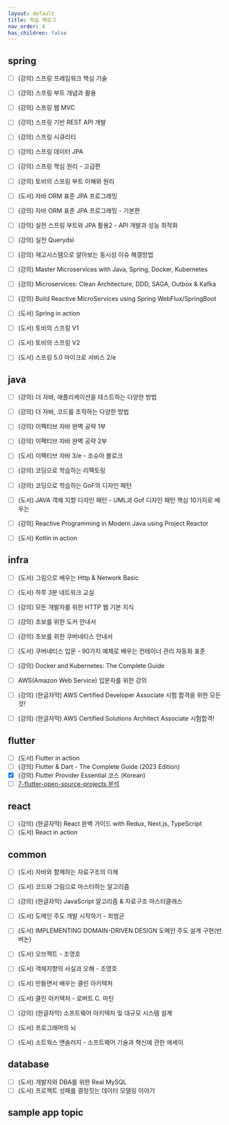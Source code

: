```yaml
---
layout: default
title: 학습 백로그
nav_order: 4
has_children: false
---
```


## spring
- [ ] (강의) 스프링 프레임워크 핵심 기술
- [ ] (강의) 스프링 부트 개념과 활용
- [ ] (강의) 스프링 웹 MVC
- [ ] (강의) 스프링 기반 REST API 개발
- [ ] (강의) 스프링 시큐리티
- [ ] (강의) 스프링 데이터 JPA
  
- [ ] (강의) 스프링 핵심 원리 - 고급편
- [ ] (강의) 토비의 스프링 부트 이해와 원리
- [ ] (도서) 자바 ORM 표준 JPA 프로그래밍
- [ ] (강의) 자바 ORM 표준 JPA 프로그래밍 - 기본편
- [ ] (강의) 실전 스프링 부트와 JPA 활용2 - API 개발과 성능 최적화
- [ ] (강의) 실전 Querydsl
- [ ] (강의) 재고시스템으로 알아보는 동시성 이슈 해결방법

- [ ] (강의) Master Microservices with Java, Spring, Docker, Kubernetes
- [ ] (강의) Microservices: Clean Architecture, DDD, SAGA, Outbox & Kafka
- [ ] (강의) Build Reactive MicroServices using Spring WebFlux/SpringBoot

- [ ] (도서) Spring in action
- [ ] (도서) 토비의 스프링 V1
- [ ] (도서) 토비의 스프링 V2
- [ ] (도서) 스프링 5.0 마이크로 서비스 2/e

## java
- [ ] (강의) 더 자바, 애플리케이션을 테스트하는 다양한 방법
- [ ] (강의) 더 자바, 코드를 조작하는 다양한 방법
  
- [ ] (강의) 이펙티브 자바 완벽 공략 1부
- [ ] (강의) 이펙티브 자바 완벽 공략 2부
- [ ] (도서) 이펙티브 자바 3/e - 조슈아 블로크
  
- [ ] (강의) 코딩으로 학습하는 리팩토링
- [ ] (강의) 코딩으로 학습하는 GoF의 디자인 패턴
- [ ] (도서) JAVA 객체 지향 디자인 패턴 - UML과 Gof 디자인 패턴 핵심 10가지로 배우는
  
- [ ] (강의) Reactive Programming in Modern Java using Project Reactor
- [ ] (도서) Kotlin in action

## infra
- [ ] (도서) 그림으로 배우는 Http & Network Basic
- [ ] (도서) 하루 3분 네트워크 교실
- [ ] (강의) 모든 개발자를 위한 HTTP 웹 기본 지식
  
- [ ] (강의) 초보를 위한 도커 안내서
- [ ] (강의) 초보를 위한 쿠버네티스 안내서
- [ ] (도서) 쿠버네티스 입문 - 90가지 예제로 배우는 컨테이너 관리 자동화 표준
- [ ] (강의) Docker and Kubernetes: The Complete Guide
  
- [ ] AWS(Amazon Web Service) 입문자를 위한 강의
- [ ] (강의) (한글자막) AWS Certified Developer Associate 시험 합격을 위한 모든 것!
- [ ] (강의) (한글자막) AWS Certified Solutions Architect Associate 시험합격!

## flutter
- [ ] (도서) Flutter in action
- [ ] (강의) Flutter & Dart - The Complete Guide (2023 Edition)
- [x] (강의) Flutter Provider Essential 코스 (Korean)
- [ ] [7-flutter-open-source-projects 분석](https://medium.com/geekculture/7-flutter-open-source-projects-to-become-a-better-flutter-developer-b4a10f7e561f)

## react
- [ ] (강의) (한글자막) React 완벽 가이드 with Redux, Next.js, TypeScript
- [ ] (도서) React in action

## common
- [ ] (도서) 자바와 함께하는 자료구조의 이해
- [ ] (도서) 코드와 그림으로 마스터하는 알고리즘
- [ ] (강의) (한글자막) JavaScript 알고리즘 & 자료구조 마스터클래스

- [ ] (도서) 도메인 주도 개발 시작하기 - 최범균
- [ ] (도서) IMPLEMENTING DOMAIN-DRIVEN DESIGN 도메인 주도 설계 구현(반 버논)

- [ ] (도서) 오브젝트 - 조영호
- [ ] (도서) 객체지향의 사실과 오해 - 조영호

- [ ] (도서) 만들면서 배우는 클린 아키텍처
- [ ] (도서) 클린 아키텍처 - 로버트 C. 마틴
- [ ] (강의) (한글자막) 소프트웨어 아키텍처 및 대규모 시스템 설계

- [ ] (도서) 프로그래머의 뇌
- [ ] (도서) 소트웍스 앤솔러지 - 소프트웨어 기술과 혁신에 관한 에세이

## database
- [ ] (도서) 개발자와 DBA를 위한 Real MySQL
- [ ] (도서) 프로젝트 성패를 결정짓는 데이터 모델링 이야기

## sample app topic
